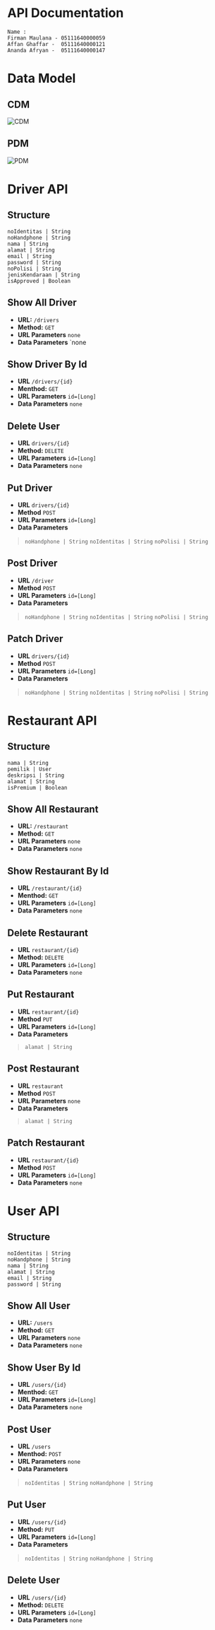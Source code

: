 # API Documentation
```
Name :
Firman Maulana - 05111640000059
Affan Ghaffar -  05111640000121
Ananda Afryan -  05111640000147
```
# Data Model
## CDM
![CDM](datamodel/CDM.png)
## PDM
![PDM](datamodel/PDM.png)

# Driver API

## Structure
```
noIdentitas | String
noHandphone | String
nama | String
alamat | String
email | String
password | String
noPolisi | String
jenisKendaraan | String
isApproved | Boolean
```

## Show All Driver

* **URL:** `/drivers`
* **Method:** `GET` 
* **URL Parameters** 
`none`
* **Data Parameters** 
`none

## Show Driver By Id

* **URL** `/drivers/{id}`
* **Menthod:** `GET`
* **URL Parameters**
`id=[Long]`
* **Data Parameters**
`none`
## Delete User

* **URL** `drivers/{id}`
* **Method:** `DELETE`
* **URL Parameters**
`id=[Long]`
* **Data Parameters**
`none`

## Put Driver

* **URL** `drivers/{id}`
* **Method** `POST`
* **URL Parameters**
`id=[Long]`
* **Data Parameters**
> `noHandphone | String`
> `noIdentitas | String`
> `noPolisi | String`

## Post Driver

* **URL** `/driver`
* **Method** `POST`
* **URL Parameters**
`id=[Long]`
* **Data Parameters**
> `noHandphone | String`
> `noIdentitas | String`
> `noPolisi | String`

## Patch Driver

* **URL** `drivers/{id}`
* **Method** `POST`
* **URL Parameters**
`id=[Long]`
* **Data Parameters**
> `noHandphone | String`
> `noIdentitas | String`
> `noPolisi | String`

# Restaurant API

## Structure
```
nama | String
pemilik | User
deskripsi | String
alamat | String
isPremium | Boolean
```

## Show All Restaurant

* **URL:** `/restaurant`
* **Method:** `GET` 
* **URL Parameters**
`none`
* **Data Parameters**
`none`

## Show Restaurant By Id

* **URL** `/restaurant/{id}`
* **Menthod:** `GET`
* **URL Parameters**
`id=[Long]`
* **Data Parameters**
`none`

## Delete Restaurant
* **URL** `restaurant/{id}`
* **Method:** `DELETE`
* **URL Parameters**
`id=[Long]`
* **Data Parameters**
`none`

## Put Restaurant

* **URL** `restaurant/{id}`
* **Method** `PUT`
* **URL Parameters**
`id=[Long]`
* **Data Parameters**
> `alamat | String`

## Post Restaurant

* **URL** `restaurant`
* **Method** `POST`
* **URL Parameters**
`none`
* **Data Parameters**
> `alamat | String`

## Patch Restaurant

* **URL** `restaurant/{id}`
* **Method** `POST`
* **URL Parameters**
`id=[Long]`
* **Data Parameters**
`none`

# User API

## Structure
```
noIdentitas | String
noHandphone | String
nama | String
alamat | String
email | String
password | String
```

## Show All User

* **URL:** `/users`
* **Method:** `GET` 
* **URL Parameters**
`none`
* **Data Parameters**
`none`

## Show User By Id

* **URL** `/users/{id}`
* **Menthod:** `GET`
* **URL Parameters**
`id=[Long]`
* **Data Parameters**
`none`

## Post User

* **URL** `/users`
* **Menthod:** `POST`
* **URL Parameters**
`none`
* **Data Parameters**
> `noIdentitas | String`
> `noHandphone | String`

## Put User

* **URL** `/users/{id}`
* **Method:** `PUT`
* **URL Parameters**
`id=[Long] `
* **Data Parameters**
> `noIdentitas | String`
> `noHandphone | String`

## Delete User

* **URL** `/users/{id}`
* **Method:** `DELETE`
* **URL Parameters**
`id=[Long]`
* **Data Parameters**
`none`
